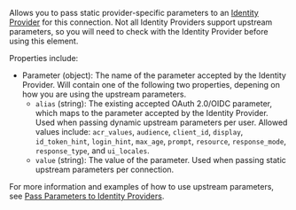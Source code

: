 Allows you to pass static provider-specific parameters to an [Identity Provider](/connections) for this connection. Not all Identity Providers support upstream parameters, so you will need to check with the Identity Provider before using this element.

Properties include:

- Parameter (object): The name of the parameter accepted by the Identity Provider. Will contain one of the following two properties, depening on how you are using the upstream parameters.
    - `alias` (string): The existing accepted OAuth 2.0/OIDC parameter, which maps to the parameter accepted by the Identity Provider. Used when passing dynamic upstream parameters per user. Allowed values include: `acr_values`, `audience`, `client_id`, `display`, `id_token_hint`, `login_hint`, `max_age`, `prompt`, `resource`, `response_mode`, `response_type`, and `ui_locales`.
    - `value` (string): The value of the parameter. Used when passing static upstream parameters per connection.

For more information and examples of how to use upstream parameters, see [Pass Parameters to Identity Providers](/connections/pass-parameters-to-idps).
